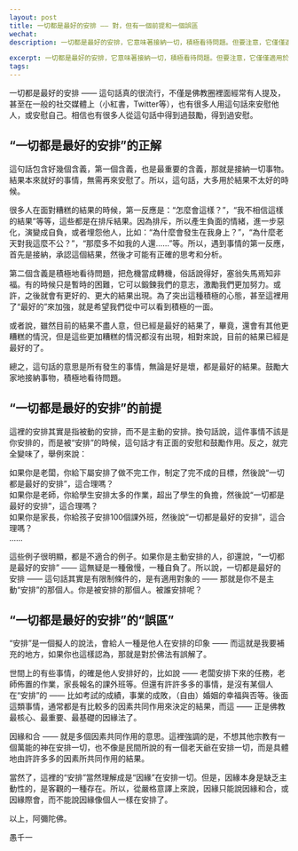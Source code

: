 ```yaml
---
layout: post
title: 一切都是最好的安排 —— 對，但有一個前提和一個誤區
wechat: 
description: 一切都是最好的安排，它意味著接納一切，積極看待問題。但要注意，它僅僅適用於被安排的人。世間很多事是因緣和合的結果，並非某個人安排。不要誤解為有萬能的神或老天爺在安排一切。

excerpt: 一切都是最好的安排，它意味著接納一切，積極看待問題。但要注意，它僅僅適用於被安排的人。世間很多事是因緣和合的結果，並非某個人安排。不要誤解為有萬能的神或老天爺在安排一切。
tags:
---
```


一切都是最好的安排 —— 這句話真的很流行，不僅是佛教圈裡面經常有人提及，甚至在一般的社交媒體上（小紅書，Twitter等），也有很多人用這句話來安慰他人，或安慰自己。相信也有很多人從這句話中得到過鼓勵，得到過安慰。

## “一切都是最好的安排”的正解

這句話包含好幾個含義，第一個含義，也是最重要的含義，那就是接納一切事物。結果本來就好的事情，無需再來安慰了。所以，這句話，大多用於結果不太好的時候。

很多人在面對糟糕的結果的時候，第一反應是：“怎麼會這樣？”，“我不相信這樣的結果”等等，這些都是在排斥結果。因為排斥，所以產生負面的情緒，進一步惡化，演變成自負，或者埋怨他人，比如：“為什麼會發生在我身上？”，“為什麼老天對我這麼不公？”，“那麼多不如我的人還……”等。所以，遇到事情的第一反應，首先是接納，承認這個結果，然後才可能有正確的思考和分析。

第二個含義是積極地看待問題，把危機當成轉機，俗話說得好，塞翁失馬焉知非福。有的時候只是暫時的困難，它可以鍛鍊我們的意志，激勵我們更加努力。或許，之後就會有更好的、更大的結果出現。為了突出這種積極的心態，甚至這裡用了“最好的”來加強，就是希望我們從中可以看到積極的一面。

或者說，雖然目前的結果不盡人意，但已經是最好的結果了，畢竟，還會有其他更糟糕的情況，但是這些更加糟糕的情況都沒有出現，相對來說，目前的結果已經是最好的了。

總之，這句話的意思是所有發生的事情，無論是好是壞，都是最好的結果。鼓勵大家地接納事物，積極地看待問題。

## “一切都是最好的安排”的前提

這裡的安排其實是指被動的安排，而不是主動的安排。換句話說，這件事情不該是你安排的，而是被“安排”的時候，這句話才有正面的安慰和鼓勵作用。反之，就完全變味了，舉例來說：

如果你是老闆，你給下屬安排了做不完工作，制定了完不成的目標，然後說“一切都是最好的安排”，這合理嗎？<br>
如果你是老師，你給學生安排太多的作業，超出了學生的負擔，然後說“一切都是最好的安排”，這合理嗎？<br>
如果你是家長，你給孩子安排100個課外班，然後說“一切都是最好的安排”，這合理嗎？<br>
…… 

這些例子很明顯，都是不適合的例子。如果你是主動安排的人，卻還說，“一切都是最好的安排” —— 這無疑是一種傲慢，一種自負了。所以說，一切都是最好的安排 —— 這句話其實是有限制條件的，是有適用對象的 —— 那就是你不是主動“安排”的那個人。你是被安排的那個人。被誰安排呢？

## “一切都是最好的安排”的“誤區”

“安排”是一個擬人的說法，會給人一種是他人在安排的印象 —— 而這就是我要補充的地方，如果你也這樣認為，那就是對於佛法有誤解了。

世間上的有些事情，的確是他人安排好的，比如說 —— 老闆安排下來的任務，老師佈置的作業，家長報名的課外班等。但還有許許多多的事情，是沒有某個人在“安排”的 —— 比如考試的成績，事業的成敗，（自由）婚姻的幸福與否等。後面這類事情，通常都是有比較多的因素共同作用來決定的結果，而這 —— 正是佛教最核心、最重要、最基礎的因緣法了。

因緣和合 —— 就是多個因素共同作用的意思。這裡強調的是，不想其他宗教有一個萬能的神在安排一切，也不像是民間所說的有一個老天爺在安排一切，而是具體地由許許多多的因素所共同作用的結果。

當然了，這裡的“安排”當然理解成是“因緣”在安排一切。但是，因緣本身是缺乏主動性的，是客觀的一種存在。所以，從嚴格意譯上來說，因緣只能說因緣和合，或因緣際會，而不能說因緣像個人一樣在安排了。

以上，阿彌陀佛。

愚千一


